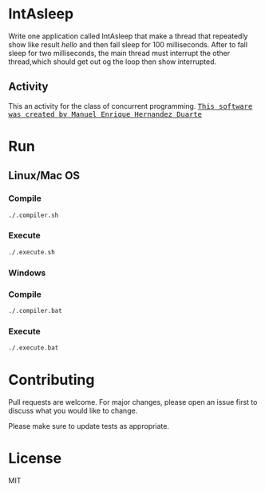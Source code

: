 # IntAsleep

Write one application called IntAsleep that make a thread that repeatedly show like result _hello_ and then fall sleep for 100 milliseconds. After to fall sleep for two milliseconds, the main thread must interrupt the other thread,which should get out og the loop then show interrupted. 

## Activity 
This an activity for the class of concurrent programming.
<kbd>[This software was created by Manuel Enrique Hernandez Duarte](https://github.com/Kike10hd)</kbd>

# Run 

## Linux/Mac OS 

### Compile 

```bash
./.compiler.sh
```

### Execute 

```bash
./.execute.sh
```

### Windows 

### Compile 

```bash
./.compiler.bat
```

### Execute 

```bash
./.execute.bat
```
# Contributing
Pull requests are welcome. For major changes, please open an issue first to discuss what you would like to change.

Please make sure to update tests as appropriate.

#  License
MIT

